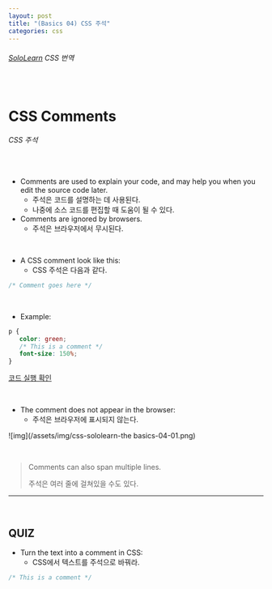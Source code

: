 ```yaml
---
layout: post
title: "(Basics 04) CSS 주석"
categories: css
---
```


###### [SoloLearn](https://www.sololearn.com/) CSS 번역

<br>

# CSS Comments

###### CSS 주석

<br>

- Comments are used to explain your code, and may help you when you edit the source code later.
  - 주석은 코드를 설명하는 데 사용된다.
  - 나중에 소스 코드를 편집할 때 도움이 될 수 있다.
- Comments are ignored by browsers.
  - 주석은 브라우저에서 무시된다.

<br>

- A CSS comment look like this:
  - CSS 주석은 다음과 같다.

```css
/* Comment goes here */
```

<br>

- Example:

```css
p {
   color: green;
   /* This is a comment */
   font-size: 150%;
}
```

[코드 실행 확인](https://code.sololearn.com/507/#css)

<br>

- The comment does not appear in the browser:
  - 주석은 브라우저에 표시되지 않는다.

![img](/assets/img/css-sololearn-the basics-04-01.png)

<br>

> Comments can also span multiple lines.
>
> 주석은 여러 줄에 걸쳐있을 수도 있다.

------

<br>

## QUIZ

- Turn the text into a comment in CSS:
  - CSS에서 텍스트를 주석으로 바꿔라.

```css
/* This is a comment */
```

<br>